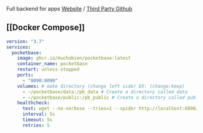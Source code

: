 Full backend for apps [Website](https://pocketbase.io) / [Third Party Github](https://github.com/muchobien/pocketbase-docker)

## [[Docker Compose]] 
```yml
version: "3.7"
services:
  pocketbase:
    image: ghcr.io/muchobien/pocketbase:latest
    container_name: pocketbase
    restart: unless-stopped
    ports:
      - "8090:8090"
    volumes: # make directory (change left side) EX: (change:keep)
      - ~/pocketbase/data:/pb_data # Create a directory called data
      - ~/pocketbase/public:/pb_public # Create a directory called public 
    healthcheck: 
      test: wget --no-verbose --tries=1 --spider http://localhost:8090/api/health || exit 1
      interval: 5s
      timeout: 5s
      retries: 5
```
